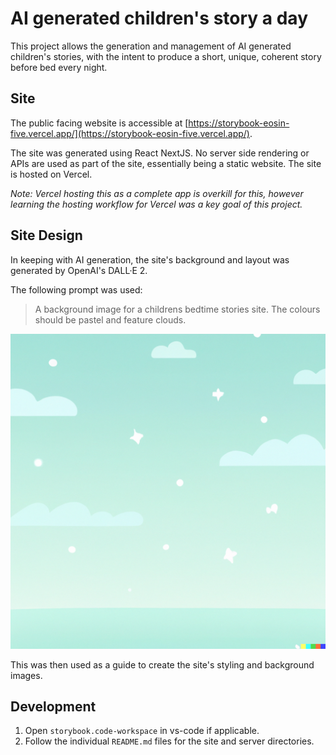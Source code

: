 # AI generated children's story a day

This project allows the generation and management of AI generated children's stories, with the intent to produce a short, unique, coherent story before bed every night.

## Site

The public facing website is accessible at [https://storybook-eosin-five.vercel.app/](https://storybook-eosin-five.vercel.app/).

The site was generated using React NextJS. No server side rendering or APIs are used as part of the site, essentially being a static website. The site is hosted on Vercel.

*Note: Vercel hosting this as a complete app is overkill for this, however learning the hosting workflow for Vercel was a key goal of this project.*

## Site Design

In keeping with AI generation, the site's background and layout was generated by OpenAI's DALL·E 2.

The following prompt was used:

> A background image for a childrens bedtime stories site. The colours should be pastel and feature clouds.

![AI Generated Design Reference Image](AIGeneratedDesignReferenceImage.png)

This was then used as a guide to create the site's styling and background images.

## Development

1. Open `storybook.code-workspace` in vs-code if applicable.
2. Follow the individual `README.md` files for the site and server directories.

